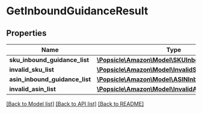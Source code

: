 # GetInboundGuidanceResult

## Properties
Name | Type | Description | Notes
------------ | ------------- | ------------- | -------------
**sku_inbound_guidance_list** | [**\Popsicle\Amazon\Model\SKUInboundGuidanceList**](SKUInboundGuidanceList.md) |  | [optional] 
**invalid_sku_list** | [**\Popsicle\Amazon\Model\InvalidSKUList**](InvalidSKUList.md) |  | [optional] 
**asin_inbound_guidance_list** | [**\Popsicle\Amazon\Model\ASINInboundGuidanceList**](ASINInboundGuidanceList.md) |  | [optional] 
**invalid_asin_list** | [**\Popsicle\Amazon\Model\InvalidASINList**](InvalidASINList.md) |  | [optional] 

[[Back to Model list]](../../README.md#documentation-for-models) [[Back to API list]](../../README.md#documentation-for-api-endpoints) [[Back to README]](../../README.md)

